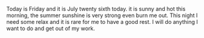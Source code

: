 Today is Friday and it is July twenty sixth today. it is sunny and hot this morning, the summer sunshine is very strong even burn me out. This night I need some relax and it is rare for me to have a good rest. I will do anything I want to do and get out of my work.
